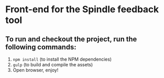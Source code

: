 # Front-end for the Spindle feedback tool

## To run and checkout the project, run the following commands:
1. `npm install` (to install the NPM dependencies)
2. `gulp` (to build and compile the assets)
3. Open browser, enjoy!
